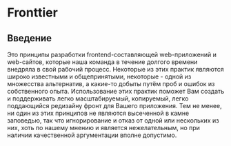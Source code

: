 # Fronttier

## Введение

Это принципы разработки frontend-составляющей web-приложений и web-сайтов, которые наша команда в течение долгого времени внедряла в свой рабочий процесс.
Некоторые из этих практик являются широко известными и общепринятыми, некоторые - одной из множесства альтернатив, а какие-то добыты путём проб и ошибок из собственного опыта.
Использование этих практик поможет Вам создать и поддерживать легко масштабируемый, копируемый, легко поддающийся редизайну фронт для Вашего приложения.
Тем не менее, ни один из этих принципов не являются высеченной в камне заповедью, так что игнорирование и отказ от одной или нескольких из них, хоть по нашему мнению и является нежелательным, но при наличии качественной аргументации вполне допустимо.